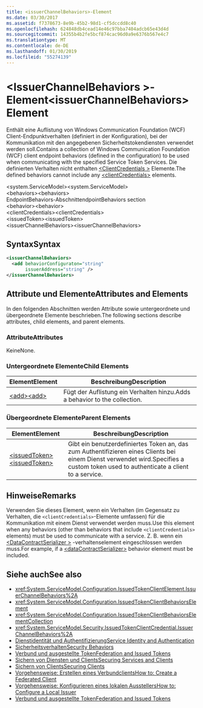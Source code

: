 ```yaml
---
title: <issuerChannelBehaviors>-Element
ms.date: 03/30/2017
ms.assetid: f7378673-8e9b-45b2-98d1-cf5dccdd8c40
ms.openlocfilehash: 624848db4cead14e46c97bba7404adcb65e43d4d
ms.sourcegitcommit: 14355b4b2fe5bcf874cac96d0a9e6376b567e4c7
ms.translationtype: MT
ms.contentlocale: de-DE
ms.lasthandoff: 01/30/2019
ms.locfileid: "55274139"
---
```

# <a name="issuerchannelbehaviors-element"></a><span data-ttu-id="d89da-102">\<IssuerChannelBehaviors >-Element</span><span class="sxs-lookup"><span data-stu-id="d89da-102">\<issuerChannelBehaviors> Element</span></span>
<span data-ttu-id="d89da-103">Enthält eine Auflistung von Windows Communication Foundation (WCF) Client-Endpunktverhalten (definiert in der Konfiguration), bei der Kommunikation mit den angegebenen Sicherheitstokendiensten verwendet werden soll.</span><span class="sxs-lookup"><span data-stu-id="d89da-103">Contains a collection of Windows Communication Foundation (WCF) client endpoint behaviors (defined in the configuration) to be used when communicating with the specified Service Token Services.</span></span> <span data-ttu-id="d89da-104">Die definierten Verhalten nicht enthalten [ \<ClientCredentials >](../../../../../docs/framework/configure-apps/file-schema/wcf/clientcredentials.md) Elemente.</span><span class="sxs-lookup"><span data-stu-id="d89da-104">The defined behaviors cannot include any [\<clientCredentials>](../../../../../docs/framework/configure-apps/file-schema/wcf/clientcredentials.md) elements.</span></span>  
  
 <span data-ttu-id="d89da-105">\<system.ServiceModel></span><span class="sxs-lookup"><span data-stu-id="d89da-105">\<system.ServiceModel></span></span>  
<span data-ttu-id="d89da-106">\<behaviors></span><span class="sxs-lookup"><span data-stu-id="d89da-106">\<behaviors></span></span>  
<span data-ttu-id="d89da-107">EndpointBehaviors-Abschnitt</span><span class="sxs-lookup"><span data-stu-id="d89da-107">endpointBehaviors section</span></span>  
<span data-ttu-id="d89da-108">\<behavior></span><span class="sxs-lookup"><span data-stu-id="d89da-108">\<behavior></span></span>  
<span data-ttu-id="d89da-109">\<clientCredentials></span><span class="sxs-lookup"><span data-stu-id="d89da-109">\<clientCredentials></span></span>  
<span data-ttu-id="d89da-110">\<issuedToken></span><span class="sxs-lookup"><span data-stu-id="d89da-110">\<issuedToken></span></span>  
<span data-ttu-id="d89da-111">\<issuerChannelBehaviors></span><span class="sxs-lookup"><span data-stu-id="d89da-111">\<issuerChannelBehaviors></span></span>  
  
## <a name="syntax"></a><span data-ttu-id="d89da-112">Syntax</span><span class="sxs-lookup"><span data-stu-id="d89da-112">Syntax</span></span>  
  
```xml  
<issuerChannelBehaviors>
  <add behaviorConfiguraton="string"
       issuerAddress="string" />
</issuerChannelBehaviors>
```  
  
## <a name="attributes-and-elements"></a><span data-ttu-id="d89da-113">Attribute und Elemente</span><span class="sxs-lookup"><span data-stu-id="d89da-113">Attributes and Elements</span></span>  
 <span data-ttu-id="d89da-114">In den folgenden Abschnitten werden Attribute sowie untergeordnete und übergeordnete Elemente beschrieben.</span><span class="sxs-lookup"><span data-stu-id="d89da-114">The following sections describe attributes, child elements, and parent elements.</span></span>  
  
### <a name="attributes"></a><span data-ttu-id="d89da-115">Attribute</span><span class="sxs-lookup"><span data-stu-id="d89da-115">Attributes</span></span>  
 <span data-ttu-id="d89da-116">Keine</span><span class="sxs-lookup"><span data-stu-id="d89da-116">None.</span></span>  
  
### <a name="child-elements"></a><span data-ttu-id="d89da-117">Untergeordnete Elemente</span><span class="sxs-lookup"><span data-stu-id="d89da-117">Child Elements</span></span>  
  
|<span data-ttu-id="d89da-118">Element</span><span class="sxs-lookup"><span data-stu-id="d89da-118">Element</span></span>|<span data-ttu-id="d89da-119">Beschreibung</span><span class="sxs-lookup"><span data-stu-id="d89da-119">Description</span></span>|  
|-------------|-----------------|  
|[<span data-ttu-id="d89da-120">\<add></span><span class="sxs-lookup"><span data-stu-id="d89da-120">\<add></span></span>](../../../../../docs/framework/configure-apps/file-schema/wcf/add-of-issuerchannelbehaviors.md)|<span data-ttu-id="d89da-121">Fügt der Auflistung ein Verhalten hinzu.</span><span class="sxs-lookup"><span data-stu-id="d89da-121">Adds a behavior to the collection.</span></span>|  
  
### <a name="parent-elements"></a><span data-ttu-id="d89da-122">Übergeordnete Elemente</span><span class="sxs-lookup"><span data-stu-id="d89da-122">Parent Elements</span></span>  
  
|<span data-ttu-id="d89da-123">Element</span><span class="sxs-lookup"><span data-stu-id="d89da-123">Element</span></span>|<span data-ttu-id="d89da-124">Beschreibung</span><span class="sxs-lookup"><span data-stu-id="d89da-124">Description</span></span>|  
|-------------|-----------------|  
|[<span data-ttu-id="d89da-125">\<issuedToken></span><span class="sxs-lookup"><span data-stu-id="d89da-125">\<issuedToken></span></span>](../../../../../docs/framework/configure-apps/file-schema/wcf/issuedtoken.md)|<span data-ttu-id="d89da-126">Gibt ein benutzerdefiniertes Token an, das zum Authentifizieren eines Clients bei einem Dienst verwendet wird.</span><span class="sxs-lookup"><span data-stu-id="d89da-126">Specifies a custom token used to authenticate a client to a service.</span></span>|  
  
## <a name="remarks"></a><span data-ttu-id="d89da-127">Hinweise</span><span class="sxs-lookup"><span data-stu-id="d89da-127">Remarks</span></span>  
 <span data-ttu-id="d89da-128">Verwenden Sie dieses Element, wenn ein Verhalten (im Gegensatz zu Verhalten, die `<clientCredentials>`-Elemente umfassen) für die Kommunikation mit einem Dienst verwendet werden muss.</span><span class="sxs-lookup"><span data-stu-id="d89da-128">Use this element when any behaviors (other than behaviors that include `<clientCredentials>` elements) must be used to communicate with a service.</span></span> <span data-ttu-id="d89da-129">Z. B. wenn ein [ \<DataContractSerializer >](../../../../../docs/framework/configure-apps/file-schema/wcf/datacontractserializer-element.md) -verhaltenselement eingeschlossen werden muss.</span><span class="sxs-lookup"><span data-stu-id="d89da-129">For example, if a [\<dataContractSerializer>](../../../../../docs/framework/configure-apps/file-schema/wcf/datacontractserializer-element.md) behavior element must be included.</span></span>  
  
## <a name="see-also"></a><span data-ttu-id="d89da-130">Siehe auch</span><span class="sxs-lookup"><span data-stu-id="d89da-130">See also</span></span>
- <xref:System.ServiceModel.Configuration.IssuedTokenClientElement.IssuerChannelBehaviors%2A>
- <xref:System.ServiceModel.Configuration.IssuedTokenClientBehaviorsElement>
- <xref:System.ServiceModel.Configuration.IssuedTokenClientBehaviorsElementCollection>
- <xref:System.ServiceModel.Security.IssuedTokenClientCredential.IssuerChannelBehaviors%2A>
- [<span data-ttu-id="d89da-131">Dienstidentität und Authentifizierung</span><span class="sxs-lookup"><span data-stu-id="d89da-131">Service Identity and Authentication</span></span>](../../../../../docs/framework/wcf/feature-details/service-identity-and-authentication.md)
- [<span data-ttu-id="d89da-132">Sicherheitsverhalten</span><span class="sxs-lookup"><span data-stu-id="d89da-132">Security Behaviors</span></span>](../../../../../docs/framework/wcf/feature-details/security-behaviors-in-wcf.md)
- [<span data-ttu-id="d89da-133">Verbund und ausgestellte Token</span><span class="sxs-lookup"><span data-stu-id="d89da-133">Federation and Issued Tokens</span></span>](../../../../../docs/framework/wcf/feature-details/federation-and-issued-tokens.md)
- [<span data-ttu-id="d89da-134">Sichern von Diensten und Clients</span><span class="sxs-lookup"><span data-stu-id="d89da-134">Securing Services and Clients</span></span>](../../../../../docs/framework/wcf/feature-details/securing-services-and-clients.md)
- [<span data-ttu-id="d89da-135">Sichern von Clients</span><span class="sxs-lookup"><span data-stu-id="d89da-135">Securing Clients</span></span>](../../../../../docs/framework/wcf/securing-clients.md)
- [<span data-ttu-id="d89da-136">Vorgehensweise: Erstellen eines Verbundclients</span><span class="sxs-lookup"><span data-stu-id="d89da-136">How to: Create a Federated Client</span></span>](../../../../../docs/framework/wcf/feature-details/how-to-create-a-federated-client.md)
- [<span data-ttu-id="d89da-137">Vorgehensweise: Konfigurieren eines lokalen Ausstellers</span><span class="sxs-lookup"><span data-stu-id="d89da-137">How to: Configure a Local Issuer</span></span>](../../../../../docs/framework/wcf/feature-details/how-to-configure-a-local-issuer.md)
- [<span data-ttu-id="d89da-138">Verbund und ausgestellte Token</span><span class="sxs-lookup"><span data-stu-id="d89da-138">Federation and Issued Tokens</span></span>](../../../../../docs/framework/wcf/feature-details/federation-and-issued-tokens.md)
